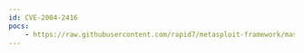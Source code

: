 ```yaml
---
id: CVE-2004-2416
pocs:
    - https://raw.githubusercontent.com/rapid7/metasploit-framework/master/modules/exploits/windows/proxy/ccproxy_telnet_ping.rb
---
```

